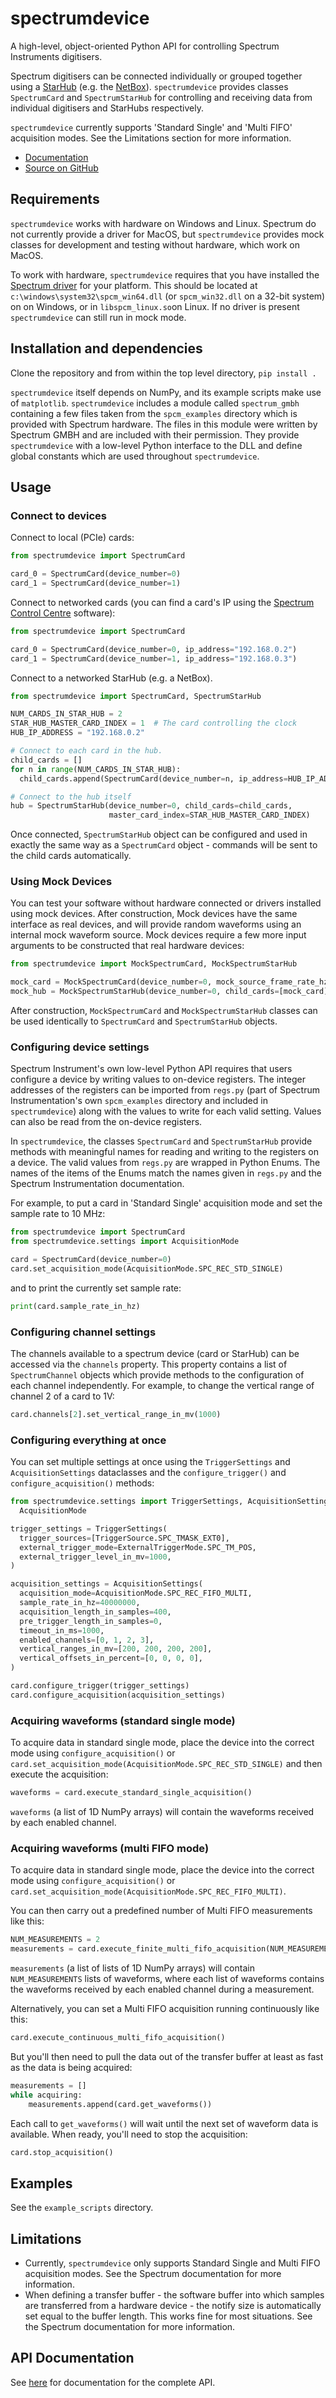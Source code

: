 # spectrumdevice
A high-level, object-oriented Python API for controlling Spectrum Instruments digitisers.

Spectrum digitisers can be connected individually or grouped together using a
[StarHub](https://spectrum-instrumentation.com/en/m4i-star-hub) (e.g. the
[NetBox](https://spectrum-instrumentation.com/en/digitizernetbox)). `spectrumdevice` provides classes 
`SpectrumCard` and `SpectrumStarHub` for controlling and receiving data from individual digitisers and StarHubs 
respectively.

`spectrumdevice` currently supports 'Standard Single' and 'Multi FIFO' acquisition modes. See the Limitations section for 
more information.

* [Documentation](https://kcl-bmeis.github.io/spectrumdevice/)
* [Source on GitHub](https://github.com/KCL-BMEIS/spectrumdevice/)

## Requirements
`spectrumdevice` works with hardware on Windows and Linux. Spectrum do not currently provide a driver for MacOS, but 
`spectrumdevice` provides mock classes for development and testing without hardware, which work on MacOS.

To work with hardware, `spectrumdevice` requires that you have installed the
[Spectrum driver](https://spectrum-instrumentation.com/en/drivers-and-examples-overview) for your platform.
This should be located at `c:\windows\system32\spcm_win64.dll` (or `spcm_win32.dll` on a 32-bit system) on
on Windows, or in `libspcm_linux.so`on Linux. If no driver is present `spectrumdevice` can still run in mock mode.

## Installation and dependencies
Clone the repository and from within the top level directory, `pip install .`

`spectrumdevice` itself depends on NumPy, and its example scripts make use of `matplotlib`. `spectrumdevice` includes 
a module called `spectrum_gmbh` containing a few files taken from the `spcm_examples` directory which is provided with 
Spectrum hardware. The files in this module were written by Spectrum GMBH and are included with their permission. 
They provide `spectrumdevice` with a low-level Python interface to the DLL and define global constants which are used 
throughout `spectrumdevice`.

## Usage
### Connect to devices
Connect to local (PCIe) cards:

```python
from spectrumdevice import SpectrumCard

card_0 = SpectrumCard(device_number=0)
card_1 = SpectrumCard(device_number=1)
```
Connect to networked cards (you can find a card's IP using the
[Spectrum Control Centre](https://spectrum-instrumentation.com/en/spectrum-control-center) software):

```python
from spectrumdevice import SpectrumCard

card_0 = SpectrumCard(device_number=0, ip_address="192.168.0.2")
card_1 = SpectrumCard(device_number=1, ip_address="192.168.0.3")
```

Connect to a networked StarHub (e.g. a NetBox).

```python
from spectrumdevice import SpectrumCard, SpectrumStarHub

NUM_CARDS_IN_STAR_HUB = 2
STAR_HUB_MASTER_CARD_INDEX = 1  # The card controlling the clock
HUB_IP_ADDRESS = "192.168.0.2"

# Connect to each card in the hub.
child_cards = []
for n in range(NUM_CARDS_IN_STAR_HUB):
  child_cards.append(SpectrumCard(device_number=n, ip_address=HUB_IP_ADDRESS))

# Connect to the hub itself
hub = SpectrumStarHub(device_number=0, child_cards=child_cards,
                      master_card_index=STAR_HUB_MASTER_CARD_INDEX)
```
Once connected, `SpectrumStarHub` object can be configured and used in exactly the same way as a `SpectrumCard` 
object - commands will be sent to the child cards automatically.

### Using Mock Devices
You can test your software without hardware connected or drivers installed using mock devices. After construction, Mock 
devices have the same interface as real devices, and will provide random waveforms using an internal mock waveform 
source. Mock devices require a few more input arguments to be constructed that real hardware devices:

```python
from spectrumdevice import MockSpectrumCard, MockSpectrumStarHub

mock_card = MockSpectrumCard(device_number=0, mock_source_frame_rate_hz=10.0, num_modules=2, num_channels_per_module=4)
mock_hub = MockSpectrumStarHub(device_number=0, child_cards=[mock_card], master_card_index=0)
```
After construction, `MockSpectrumCard` and `MockSpectrumStarHub` classes can be used identically to `SpectrumCard` 
and `SpectrumStarHub` objects.

### Configuring device settings
Spectrum Instrument's own low-level Python API requires that users configure a device by writing values to on-device 
registers. The integer addresses of the registers can be imported from `regs.py` (part of Spectrum 
Instrumentation's own `spcm_examples` directory and included in `spectrumdevice`) along with the values to write for each
valid setting. Values can also be read from the on-device registers.

In `spectrumdevice`, the classes `SpectrumCard` and `SpectrumStarHub` provide methods with meaningful names for 
reading and writing to the registers on a device. The valid values from `regs.py` are wrapped in Python Enums. The 
names of the items of the Enums match the names given in `regs.py` and the Spectrum Instrumentation documentation.

For example, to put a card in 'Standard Single' acquisition mode and set the sample rate to 10 MHz:

```python
from spectrumdevice import SpectrumCard
from spectrumdevice.settings import AcquisitionMode

card = SpectrumCard(device_number=0)
card.set_acquisition_mode(AcquisitionMode.SPC_REC_STD_SINGLE)
```
and to print the currently set sample rate:

```python
print(card.sample_rate_in_hz)
```

### Configuring channel settings
The channels available to a spectrum device (card or StarHub) can be accessed via the `channels` property. This 
property contains a list of `SpectrumChannel` objects which provide methods to the configuration of each channel 
independently. For example, to change the vertical range of channel 2 of a card to 1V:

```python
card.channels[2].set_vertical_range_in_mv(1000)
```

### Configuring everything at once
You can set multiple settings at once using the `TriggerSettings` and `AcquisitionSettings` dataclasses and the 
`configure_trigger()` and `configure_acquisition()` methods:

```python
from spectrumdevice.settings import TriggerSettings, AcquisitionSettings, TriggerSource, ExternalTriggerMode,
  AcquisitionMode

trigger_settings = TriggerSettings(
  trigger_sources=[TriggerSource.SPC_TMASK_EXT0],
  external_trigger_mode=ExternalTriggerMode.SPC_TM_POS,
  external_trigger_level_in_mv=1000,
)

acquisition_settings = AcquisitionSettings(
  acquisition_mode=AcquisitionMode.SPC_REC_FIFO_MULTI,
  sample_rate_in_hz=40000000,
  acquisition_length_in_samples=400,
  pre_trigger_length_in_samples=0,
  timeout_in_ms=1000,
  enabled_channels=[0, 1, 2, 3],
  vertical_ranges_in_mv=[200, 200, 200, 200],
  vertical_offsets_in_percent=[0, 0, 0, 0],
)

card.configure_trigger(trigger_settings)
card.configure_acquisition(acquisition_settings)
```

### Acquiring waveforms (standard single mode)
To acquire data in standard single mode, place the device into the correct mode using `configure_acquisition()` or `
card.set_acquisition_mode(AcquisitionMode.SPC_REC_STD_SINGLE)` and then execute the acquisition:
```python
waveforms = card.execute_standard_single_acquisition()
```
`waveforms` (a list of 1D NumPy arrays) will contain the waveforms received by each enabled channel.

### Acquiring waveforms (multi FIFO mode)
To acquire data in standard single mode, place the device into the correct mode using `configure_acquisition()` or `
card.set_acquisition_mode(AcquisitionMode.SPC_REC_FIFO_MULTI)`.

You can then carry out a predefined number of Multi FIFO measurements like this:
```python
NUM_MEASUREMENTS = 2
measurements = card.execute_finite_multi_fifo_acquisition(NUM_MEASUREMENTS)
```
`measurements` (a list of lists of 1D NumPy arrays) will contain `NUM_MEASUREMENTS` lists of waveforms, where each 
list of waveforms contains the waveforms received by each enabled channel during a measurement.

Alternatively, you can set a Multi FIFO acquisition running continuously like this:
```python
card.execute_continuous_multi_fifo_acquisition()
```
But you'll then need to pull the data out of the transfer buffer at least as fast as the data is being acquired:
```python
measurements = []
while acquiring:
    measurements.append(card.get_waveforms())
```
Each call to `get_waveforms()` will wait until the next set of waveform data is available. When ready, you'll need 
to stop the acquisition:
```python
card.stop_acquisition()
```

## Examples
See the `example_scripts` directory.

## Limitations
* Currently, `spectrumdevice` only supports Standard Single and Multi FIFO acquisition modes. See the 
  Spectrum documentation for more information.
* When defining a transfer buffer - the software buffer into which samples are transferred from a hardware device - 
  the notify size is automatically set equal to the buffer length. This works fine for most situations. See the 
  Spectrum documentation for more information.

## API Documentation

See [here](https://kcl-bmeis.github.io/spectrumdevice/) for documentation for the complete API.
